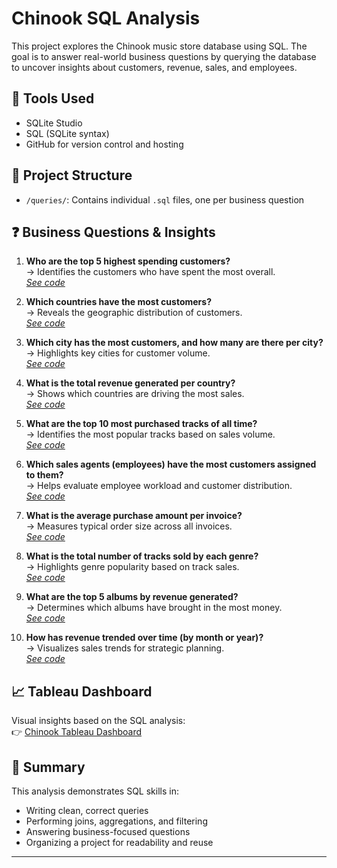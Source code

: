 # Chinook SQL Analysis

This project explores the Chinook music store database using SQL. The goal is to answer real-world business questions by querying the database to uncover insights about customers, revenue, sales, and employees.

## 🧰 Tools Used
- SQLite Studio
- SQL (SQLite syntax)
- GitHub for version control and hosting

## 📁 Project Structure
- `/queries/`: Contains individual `.sql` files, one per business question

## ❓ Business Questions & Insights

1. **Who are the top 5 highest spending customers?**  
   → Identifies the customers who have spent the most overall.  
   _[See code](queries/top_5_customers.sql)_

2. **Which countries have the most customers?**  
   → Reveals the geographic distribution of customers.  
   _[See code](queries/customers_by_country.sql)_

3. **Which city has the most customers, and how many are there per city?**  
   → Highlights key cities for customer volume.  
   _[See code](queries/customers_by_city.sql)_

4. **What is the total revenue generated per country?**  
   → Shows which countries are driving the most sales.  
   _[See code](queries/revenue_by_country.sql)_

5. **What are the top 10 most purchased tracks of all time?**  
   → Identifies the most popular tracks based on sales volume.  
   _[See code](queries/top_tracks.sql)_

6. **Which sales agents (employees) have the most customers assigned to them?**  
   → Helps evaluate employee workload and customer distribution.  
   _[See code](queries/customers_per_sales_agent.sql)_

7. **What is the average purchase amount per invoice?**  
   → Measures typical order size across all invoices.  
   _[See code](queries/avg_invoice_amount.sql)_

8. **What is the total number of tracks sold by each genre?**  
   → Highlights genre popularity based on track sales.  
   _[See code](queries/tracks_sold_by_genre.sql)_

9. **What are the top 5 albums by revenue generated?**  
   → Determines which albums have brought in the most money.  
   _[See code](queries/top_albums_by_revenue.sql)_

10. **How has revenue trended over time (by month or year)?**  
   → Visualizes sales trends for strategic planning.  
   _[See code](queries/revenue_by_year.sql)_

## 📈 Tableau Dashboard

Visual insights based on the SQL analysis:  
👉 [Chinook Tableau Dashboard](https://public.tableau.com/app/profile/benjamin.munson/vizzes)


## 📌 Summary

This analysis demonstrates SQL skills in:
- Writing clean, correct queries
- Performing joins, aggregations, and filtering
- Answering business-focused questions
- Organizing a project for readability and reuse

---
